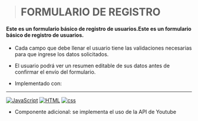 > # **FORMULARIO DE REGISTRO**

#### Este es un formulario básico de registro de usuarios.Este es un formulario básico de registro de usuarios.

- Cada campo que debe llenar el usuario tiene las validaciones necesarias para que ingrese los datos solicitados.

- El usuario podrá ver un resumen editable de sus datos antes de confirmar el envío del formulario.

- Implementado con:

------------


[![JavaScript](https://www.flaticon.es/icono-gratis/secuencia-de-comandos-de-java_1199124 "JavaScript")](https://www.flaticon.es/icono-gratis/secuencia-de-comandos-de-java_1199124 "JavaScript")
[![HTML](https://www.flaticon.es/icono-gratis/html-5_5968267 "HTML")](https://www.flaticon.es/icono-gratis/html-5_5968267 "HTML")
[![css](https://www.flaticon.es/icono-gratis/css-3_5968242 "css")](https://www.flaticon.es/icono-gratis/css-3_5968242 "css")


- Componente adicional: se implementa el uso de la API de Youtube
